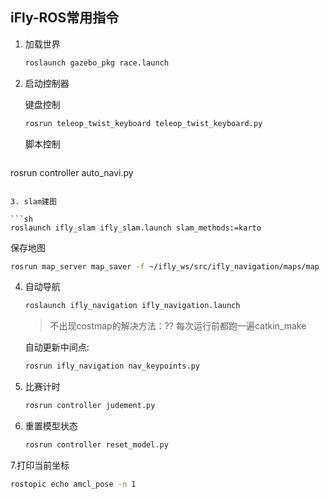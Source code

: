 ## iFly-ROS常用指令

1. 加载世界

   ```sh
   roslaunch gazebo_pkg race.launch
   ```

2. 启动控制器

   键盘控制

   ```sh
   rosrun teleop_twist_keyboard teleop_twist_keyboard.py
   ```

   脚本控制

   ```sh
rosrun controller auto_navi.py
   ```
   
3. slam建图

   ```sh
   roslaunch ifly_slam ifly_slam.launch slam_methods:=karto
   ```

   保存地图

   ```sh
   rosrun map_server map_saver -f ~/ifly_ws/src/ifly_navigation/maps/map
   ```

4. 自动导航

   ```sh
   roslaunch ifly_navigation ifly_navigation.launch
   ```

   > 不出现costmap的解决方法：?? 每次运行前都跑一遍catkin_make
   
   自动更新中间点:
   
   ```sh
   rosrun ifly_navigation nav_keypoints.py
   ```
   
5. 比赛计时

   ```sh
   rosrun controller judement.py
   ```

6. 重置模型状态

   ```sh
   rosrun controller reset_model.py
   ```

7.打印当前坐标

   ```sh
   rostopic echo amcl_pose -n 1
   ```
